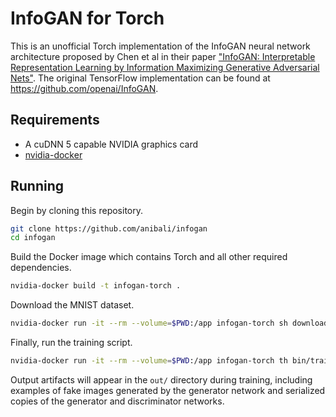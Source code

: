 # InfoGAN for Torch

This is an unofficial Torch implementation of the InfoGAN neural network
architecture proposed by Chen et al in their paper ["InfoGAN: Interpretable
Representation Learning by Information Maximizing Generative Adversarial
Nets"](http://arxiv.org/abs/1606.03657). The original TensorFlow implementation
can be found at https://github.com/openai/InfoGAN.

## Requirements

* A cuDNN 5 capable NVIDIA graphics card
* [nvidia-docker](https://github.com/NVIDIA/nvidia-docker)

## Running

Begin by cloning this repository.

```sh
git clone https://github.com/anibali/infogan
cd infogan
```

Build the Docker image which contains Torch and all other required
dependencies.

```sh
nvidia-docker build -t infogan-torch .
```

Download the MNIST dataset.

```sh
nvidia-docker run -it --rm --volume=$PWD:/app infogan-torch sh download_mnist.sh
```

Finally, run the training script.

```sh
nvidia-docker run -it --rm --volume=$PWD:/app infogan-torch th bin/train_infogan.lua
```

Output artifacts will appear in the `out/` directory during training, including
examples of fake images generated by the generator network and serialized copies
of the generator and discriminator networks.
